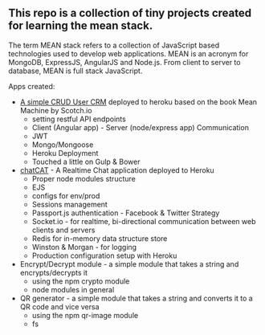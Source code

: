 ## This repo is a collection of tiny projects created for learning the mean stack.

The term MEAN stack refers to a collection of JavaScript based technologies used to develop web applications. MEAN is an acronym for MongoDB, ExpressJS, AngularJS and Node.js. From client to server to database, MEAN is full stack JavaScript. 

Apps created:

<ul>
	<li>
	<a target="_blank" href="https://user-crm--2016.herokuapp.com/"> A simple CRUD User CRM</a> deployed to heroku based on the book Mean Machine by Scotch.io
			<ul>
				<li>setting restful API endpoints</li>
				<li>Client (Angular app) - Server (node/express app) Communication</li>
				<li>JWT</li>
				<li>Mongo/Mongoose</li>
				<li>Heroku Deployment</li>
				<li>Touched a little on Gulp & Bower</li>
			</ul>
	</li>
	<li>
	<a target="_blank" href="https://chatcat-app-2017.herokuapp.com">chatCAT</a> - A Realtime Chat application deployed to Heroku
			<ul> 
				<li>Proper node modules structure</li>
				<li>EJS</li>
				<li>configs for env/prod</li>
				<li>Sessions management</li>
				<li>Passport.js authentication - Facebook & Twitter Strategy</li>
				<li>Socket.io - for realtime, bi-directional communication between web clients and servers</li>
				<li>Redis for in-memory data structure store</li>
				<li>Winston & Morgan - for logging</li>
				<li>Production configuration setup with Heroku</li>
			</ul>
	</li>
	<li>Encrypt/Decrypt module - a simple module that takes a string and encrypts/decrypts it
			<ul>
				<li>using the npm crypto module</li>
				<li>node modules in general</li>
			</ul>
	</li>
	<li> QR generator - a simple module that takes a string and converts it to a QR code and vice versa
			<ul>
				<li>using the npm qr-image module</li>
				<li> fs </li>
			</ul>
	</li>
</ul>
 
 



